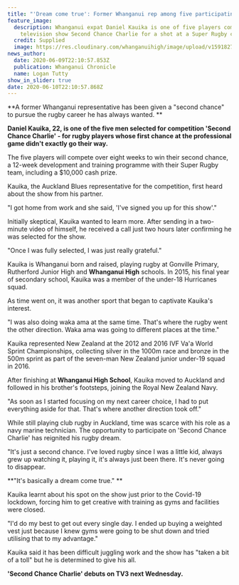 ```yaml
---
title: "'Dream come true': Former Whanganui rep among five participating on TV show"
feature_image:
  description: Whanganui expat Daniel Kauika is one of five players competing on
    television show Second Chance Charlie for a shot at a Super Rugby contract.
  credit: Supplied
  image: https://res.cloudinary.com/whanganuihigh/image/upload/v1591827156/News/Daniel_Kauika._ex.Chron_10.6.20.jpg
news_author:
  date: 2020-06-09T22:10:57.853Z
  publication: Whanganui Chronicle
  name: Logan Tutty
show_in_slider: true
date: 2020-06-10T22:10:57.868Z
---
```

**A former Whanganui representative has been given a "second chance" to pursue the rugby career he has always wanted.**

**Daniel Kauika, 22, is one of the five men selected for competition 'Second Chance Charlie' - for rugby players whose first chance at the professional game didn't exactly go their way.**

The five players will compete over eight weeks to win their second chance, a 12-week development and training programme with their Super Rugby team, including a $10,000 cash prize.

Kauika, the Auckland Blues representative for the competition, first heard about the show from his partner.

"I got home from work and she said, 'I've signed you up for this show'."

Initially skeptical, Kauika wanted to learn more. After sending in a two-minute video of himself, he received a call just two hours later confirming he was selected for the show.

"Once I was fully selected, I was just really grateful."

Kauika is Whanganui born and raised, playing rugby at Gonville Primary, Rutherford Junior High and **Whanganui High** schools. In 2015, his final year of secondary school, Kauika was a member of the under-18 Hurricanes squad.

As time went on, it was another sport that began to captivate Kauika's interest.

"I was also doing waka ama at the same time. That's where the rugby went the other direction. Waka ama was going to different places at the time."

Kauika represented New Zealand at the 2012 and 2016 IVF Va'a World Sprint Championships, collecting silver in the 1000m race and bronze in the 500m sprint as part of the seven-man New Zealand junior under-19 squad in 2016.

After finishing at **Whanganui High School**, Kauika moved to Auckland and followed in his brother's footsteps, joining the Royal New Zealand Navy.

"As soon as I started focusing on my next career choice, I had to put everything aside for that. That's where another direction took off."

While still playing club rugby in Auckland, time was scarce with his role as a navy marine technician. The opportunity to participate on 'Second Chance Charlie' has reignited his rugby dream.

"It's just a second chance. I've loved rugby since I was a little kid, always grew up watching it, playing it, it's always just been there. It's never going to disappear.

**"It's basically a dream come true."**

Kauika learnt about his spot on the show just prior to the Covid-19 lockdown, forcing him to get creative with training as gyms and facilities were closed.

"I'd do my best to get out every single day. I ended up buying a weighted vest just because I knew gyms were going to be shut down and tried utilising that to my advantage."

Kauika said it has been difficult juggling work and the show has "taken a bit of a toll" but he is determined to give his all.

**'Second Chance Charlie' debuts on TV3 next Wednesday.**